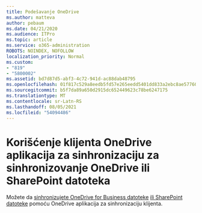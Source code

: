 ```yaml
---
title: Podešavanje OneDrive
ms.author: matteva
author: pebaum
ms.date: 04/21/2020
ms.audience: ITPro
ms.topic: article
ms.service: o365-administration
ROBOTS: NOINDEX, NOFOLLOW
localization_priority: Normal
ms.custom:
- "819"
- "5800002"
ms.assetid: bd7d87d5-abf3-4c72-941d-ac88dab48795
ms.openlocfilehash: 01f817c529a8eedb5fd57e265eedd5401dd833a2ebc8ae57760754264425fd96
ms.sourcegitcommit: b5f7da89a650d2915dc652449623c78be6247175
ms.translationtype: MT
ms.contentlocale: sr-Latn-RS
ms.lasthandoff: 08/05/2021
ms.locfileid: "54094486"
---
```

# <a name="use-the-onedrive-sync-client-to-sync-onedrive-or-sharepoint-files"></a>Korišćenje klijenta OneDrive aplikacija za sinhronizaciju za sinhronizovanje OneDrive ili SharePoint datoteka

Možete da [sinhronizujete OneDrive for Business datoteke](https://go.microsoft.com/fwlink/?linkid=533375) [ili SharePoint datoteke](https://go.microsoft.com/fwlink/?linkid=871666) pomoću OneDrive aplikacija za sinhronizaciju klijenta.
  